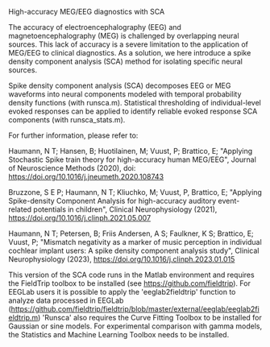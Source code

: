 High-accuracy MEG/EEG diagnostics with SCA

The accuracy of electroencephalography (EEG) and magnetoencephalography (MEG) is challenged by overlapping neural sources. 
This lack of accuracy is a severe limitation to the application of MEG/EEG to clinical diagnostics. 
As a solution, we here introduce a spike density component analysis (SCA) method for isolating specific neural sources.

Spike density component analysis (SCA) decomposes EEG or MEG waveforms into neural components modeled with temporal probability density functions (with runsca.m). 
Statistical thresholding of individual-level evoked responses can be applied to identify reliable evoked response SCA components (with runsca_stats.m).

For further information, please refer to: 

Haumann, N T; Hansen, B; Huotilainen, M; Vuust, P; Brattico, E;
"Applying Stochastic Spike train theory for high-accuracy human MEG/EEG",
Journal of Neuroscience Methods (2020), doi: https://doi.org/10.1016/j.jneumeth.2020.108743 

Bruzzone, S E P; Haumann, N T; Kliuchko, M; Vuust, P, Brattico, E;
"Applying Spike-density Component Analysis for high-accuracy auditory event-related potentials in children",
Clinical Neurophysiology (2021), https://doi.org/10.1016/j.clinph.2021.05.007

Haumann, N T; Petersen, B; Friis Andersen, A S; Faulkner, K S; Brattico, E; Vuust, P;
"Mismatch negativity as a marker of music perception in individual cochlear implant users: A spike density component analysis study",
Clinical Neurophysiology (2023), https://doi.org/10.1016/j.clinph.2023.01.015

This version of the SCA code runs in the Matlab environment and requires the FieldTrip toolbox to be installed (see https://github.com/fieldtrip). 
For EEGLab users it is possible to apply the 'eeglab2fieldtrip' function to analyze data processed in EEGLab (https://github.com/fieldtrip/fieldtrip/blob/master/external/eeglab/eeglab2fieldtrip.m)
'Runsca' also requires the Curve Fitting Toolbox to be installed for Gaussian or sine models. 
For experimental comparison with gamma models, the Statistics and Machine Learning Toolbox needs to be installed. 
